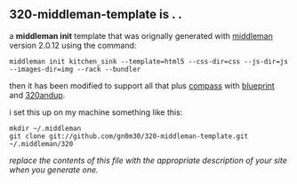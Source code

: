 320-middleman-template is . . 
-----
a __middleman init__ template that was orignally generated with [middleman](https://github.com/tdreyno/middleman) version 2.0.12 using the command:

```
middleman init kitchen_sink --template=html5 --css-dir=css --js-dir=js --images-dir=img --rack --bundler
```

then it has been modified to support all that plus [compass](http://compass-style.org/) with [blueprint](http://blueprintcss.org/) and [320andup](http://stuffandnonsense.co.uk/projects/320andup/).

i set this up on my machine something like this:
```
mkdir ~/.middleman
git clone git://github.com/gn0m30/320-middleman-template.git ~/.middleman/320
```

_replace the contents of this file with the appropriate description of your site when you generate one._